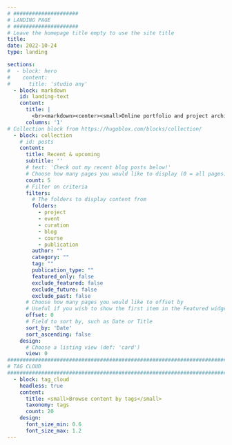 ```yaml
---
# #####################
# LANDING PAGE
# #####################
# Leave the homepage title empty to use the site title
title:
date: 2022-10-24
type: landing

sections: 
#  - block: hero 
#    content: 
#      title: 'studio any'
  - block: markdown
    id: landing-text
    content: 
      title: |
        <br><markdown><center><small>Online portfolio and project archive of [Constantinos Miltiadis](/about)</small></center></markdown>
      columns: '1'
# Collection block from https://hugoblox.com/blocks/collection/
  - block: collection
    # id: posts
    content:
      title: Recent & upcoming 
      subtitle: ''
      # text: 'Check out my recent blog posts below!'
      # Choose how many pages you would like to display (0 = all pages)
      count: 5
      # Filter on criteria
      filters:
        # The folders to display content from
        folders:
          - project
          - event
          - curation
          - blog
          - course
          - publication
        author: ""
        category: ""
        tag: ""
        publication_type: ""
        featured_only: false
        exclude_featured: false
        exclude_future: false
        exclude_past: false
      # Choose how many pages you would like to offset by
      # Useful if you wish to show the first item in the Featured widget
      offset: 0
      # Field to sort by, such as Date or Title
      sort_by: 'Date'
      sort_ascending: false
    design:
      # Choose a listing view (def: 'card')
      view: 0
###################################################################################################
# TAG CLOUD
###################################################################################################
  - block: tag_cloud
    headless: true
    content: 
      title: <small>Browse content by tags</small>
      taxonomy: tags
      count: 20
    design: 
      font_size_min: 0.6
      font_size_max: 1.2
---
```

